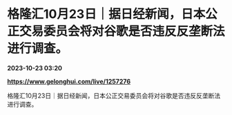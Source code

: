 # 格隆汇10月23日｜据日经新闻，日本公正交易委员会将对谷歌是否违反反垄断法进行调查。

**2023-10-23 03:20**

**https://www.gelonghui.com/live/1257276**

格隆汇10月23日｜据日经新闻，日本公正交易委员会将对谷歌是否违反反垄断法进行调查。